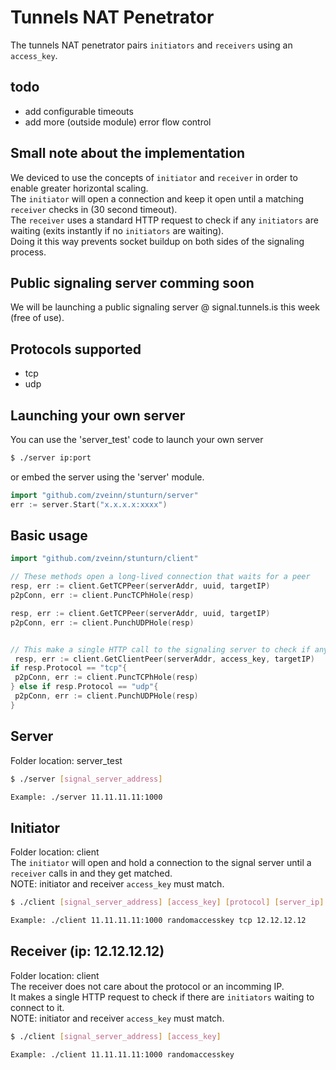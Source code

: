 # Tunnels NAT Penetrator
The tunnels NAT penetrator pairs `initiators` and `receivers` using an `access_key`.

## todo
 - add configurable timeouts
 - add more (outside module) error flow control

## Small note about the implementation
We deviced to use the concepts of `initiator` and `receiver` in order to enable greater horizontal scaling.</br>
The `initiator` will open a connection and keep it open until a matching `receiver` checks in (30 second timeout).</br>
The `receiver` uses a standard HTTP request to check if any `initiators` are waiting (exits instantly if no `initiators` are waiting).</br>
Doing it this way prevents socket buildup on both sides of the signaling process.

## Public signaling server comming soon
We will be launching a public signaling server @ signal.tunnels.is this week (free of use).

## Protocols supported
 - tcp
 - udp

## Launching your own server
You can use the 'server_test' code to launch your own server
```bash
$ ./server ip:port
```
 or embed the server using the 'server' module.
```go
import "github.com/zveinn/stunturn/server"
err := server.Start("x.x.x.x:xxxx")
```

## Basic usage
```go
import "github.com/zveinn/stunturn/client"

// These methods open a long-lived connection that waits for a peer
resp, err := client.GetTCPPeer(serverAddr, uuid, targetIP)
p2pConn, err := client.PuncTCPhHole(resp)

resp, err := client.GetTCPPeer(serverAddr, uuid, targetIP)
p2pConn, err := client.PunchUDPHole(resp)


// This make a single HTTP call to the signaling server to check if any clients are waiting
 resp, err := client.GetClientPeer(serverAddr, access_key, targetIP)
if resp.Protocol == "tcp"{
 p2pConn, err := client.PuncTCPhHole(resp)
} else if resp.Protocol == "udp"{
 p2pConn, err := client.PunchUDPHole(resp)
}
```

## Server
Folder location: server_test
```bash
$ ./server [signal_server_address]

Example: ./server 11.11.11.11:1000
```

## Initiator
Folder location: client</br>
The `initiator` will open and hold a connection to the signal server until a `receiver` calls in and they get matched.</br>
NOTE: initiator and receiver `access_key` must match.
```bash
$ ./client [signal_server_address] [access_key] [protocol] [server_ip]

Example: ./client 11.11.11.11:1000 randomaccesskey tcp 12.12.12.12
```

## Receiver (ip: 12.12.12.12)
Folder location: client</br>
The receiver does not care about the protocol or an incomming IP.</br>
It makes a single HTTP request to check if there are `initiators` waiting to connect to it.</br>
NOTE: initiator and receiver `access_key` must match.
```bash
$ ./client [signal_server_address] [access_key]

Example: ./client 11.11.11.11:1000 randomaccesskey
```

